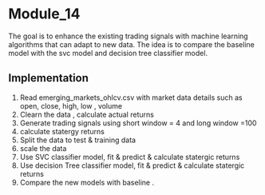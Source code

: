 # Module_14
The goal is to enhance the existing trading signals with machine learning algorithms that can adapt to new data.
The idea is to compare the baseline model with the svc model and decision tree classifier model. 

## Implementation 
1. Read emerging_markets_ohlcv.csv with market data details such as open, close, high, low , volume 
2. Clearn the data , calculate actual returns 
3. Generate trading signals using short window = 4 and long window =100
4. calculate statergy returns 
5. Split the data to test & training data 
6. scale the data 
7. Use SVC classifier model, fit & predict & calculate statergic returns 
8. Use decision Tree classifier model, fit & predict & calculate statergic returns 
9. Compare the new models with baseline . 



